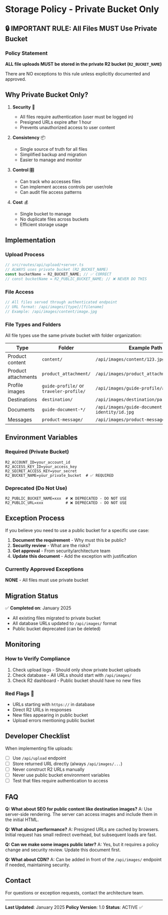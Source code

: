 # Storage Policy - Private Bucket Only

## 🔒 IMPORTANT RULE: All Files MUST Use Private Bucket

### Policy Statement
**ALL file uploads MUST be stored in the private R2 bucket (`R2_BUCKET_NAME`)**

There are NO exceptions to this rule unless explicitly documented and approved.

## Why Private Bucket Only?

1. **Security** 🔐
   - All files require authentication (user must be logged in)
   - Presigned URLs expire after 1 hour
   - Prevents unauthorized access to user content

2. **Consistency** 📦
   - Single source of truth for all files
   - Simplified backup and migration
   - Easier to manage and monitor

3. **Control** 🎛️
   - Can track who accesses files
   - Can implement access controls per user/role
   - Can audit file access patterns

4. **Cost** 💰
   - Single bucket to manage
   - No duplicate files across buckets
   - Efficient storage usage

## Implementation

### Upload Process
```javascript
// src/routes/api/upload/+server.ts
// ALWAYS uses private bucket (R2_BUCKET_NAME)
const bucketName = R2_BUCKET_NAME; // ✅ CORRECT
// const bucketName = R2_PUBLIC_BUCKET_NAME; // ❌ NEVER DO THIS
```

### File Access
```javascript
// All files served through authenticated endpoint
// URL format: /api/images/[type]/[filename]
// Example: /api/images/content/image.jpg
```

### File Types and Folders
All file types use the same private bucket with folder organization:

| Type | Folder | Example Path |
|------|--------|--------------|
| Product content | `content/` | `/api/images/content/123.jpg` |
| Product attachments | `product_attachment/` | `/api/images/product_attachment/file.pdf` |
| Profile images | `guide-profile/` or `traveler-profile/` | `/api/images/guide-profile/avatar.jpg` |
| Destinations | `destination/` | `/api/images/destination/paris.jpg` |
| Documents | `guide-document-*/` | `/api/images/guide-document-identity/id.jpg` |
| Messages | `product-message/` | `/api/images/product-message/chat.jpg` |

## Environment Variables

### Required (Private Bucket)
```env
R2_ACCOUNT_ID=your_account_id
R2_ACCESS_KEY_ID=your_access_key
R2_SECRET_ACCESS_KEY=your_secret
R2_BUCKET_NAME=your_private_bucket  # ✅ REQUIRED
```

### Deprecated (Do Not Use)
```env
R2_PUBLIC_BUCKET_NAME=xxx  # ❌ DEPRECATED - DO NOT USE
R2_PUBLIC_URL=xxx          # ❌ DEPRECATED - DO NOT USE
```

## Exception Process

If you believe you need to use a public bucket for a specific use case:

1. **Document the requirement** - Why must this be public?
2. **Security review** - What are the risks?
3. **Get approval** - From security/architecture team
4. **Update this document** - Add the exception with justification

### Currently Approved Exceptions
**NONE** - All files must use private bucket

## Migration Status

✅ **Completed on**: January 2025
- All existing files migrated to private bucket
- All database URLs updated to `/api/images/` format
- Public bucket deprecated (can be deleted)

## Monitoring

### How to Verify Compliance
1. Check upload logs - Should only show private bucket uploads
2. Check database - All URLs should start with `/api/images/`
3. Check R2 dashboard - Public bucket should have no new files

### Red Flags 🚩
- URLs starting with `https://` in database
- Direct R2 URLs in responses
- New files appearing in public bucket
- Upload errors mentioning public bucket

## Developer Checklist

When implementing file uploads:

- [ ] Use `/api/upload` endpoint
- [ ] Store returned URL directly (always `/api/images/...`)
- [ ] Never construct R2 URLs manually
- [ ] Never use public bucket environment variables
- [ ] Test that files require authentication to access

## FAQ

**Q: What about SEO for public content like destination images?**
A: Use server-side rendering. The server can access images and include them in the initial HTML.

**Q: What about performance?**
A: Presigned URLs are cached by browsers. Initial request has small redirect overhead, but subsequent loads are fast.

**Q: Can we make some images public later?**
A: Yes, but it requires a policy change and security review. Update this document first.

**Q: What about CDN?**
A: Can be added in front of the `/api/images/` endpoint if needed, maintaining security.

## Contact

For questions or exception requests, contact the architecture team.

---

**Last Updated**: January 2025
**Policy Version**: 1.0
**Status**: ACTIVE ✅